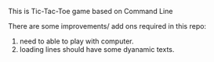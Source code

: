 This is Tic-Tac-Toe game based on Command Line 


There are some improvements/ add ons required in this repo:
1. need to able to play with computer.
2. loading lines should have some dyanamic texts.
